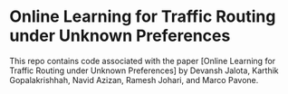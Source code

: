 # Online Learning for Traffic Routing under Unknown Preferences #

This repo contains code associated with the paper [Online Learning for Traffic Routing under Unknown Preferences] by Devansh Jalota, Karthik Gopalakrishhah, Navid Azizan, Ramesh Johari, and Marco Pavone.

